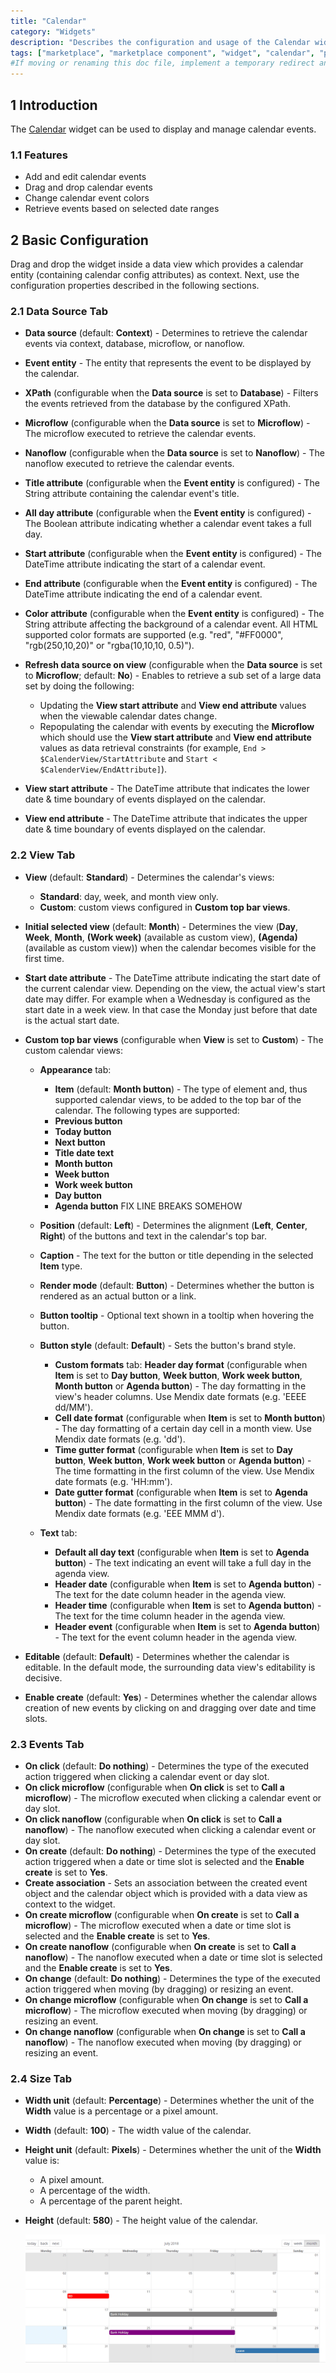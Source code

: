 ```yaml
---
title: "Calendar"
category: "Widgets"
description: "Describes the configuration and usage of the Calendar widget, which is available in the Mendix Marketplace."
tags: ["marketplace", "marketplace component", "widget", "calendar", "platform support"]
#If moving or renaming this doc file, implement a temporary redirect and let the respective team know they should update the URL in the product. See Mapping to Products for more details.
---
```


## 1 Introduction

The [Calendar](https://marketplace.mendix.com/link/component/107954/) widget can be used to display and manage calendar events.

### 1.1 Features

* Add and edit calendar events
* Drag and drop calendar events
* Change calendar event colors
* Retrieve events based on selected date ranges

## 2 Basic Configuration

Drag and drop the widget inside a data view which provides a calendar entity (containing calendar config attributes) as context. Next, use the configuration properties described in the following sections.

### 2.1 Data Source Tab

* **Data source** (default: **Context**) - Determines to retrieve the calendar events via context, database, microflow, or nanoflow.
* **Event entity** - The entity that represents the event to be displayed by the calendar.
* **XPath** (configurable when the **Data source** is set to **Database**) - Filters the events retrieved from the database by the configured XPath.
* **Microflow** (configurable when the **Data source** is set to **Microflow**) - The microflow executed to retrieve the calendar events.
* **Nanoflow** (configurable when the **Data source** is set to **Nanoflow**) - The nanoflow executed to retrieve the calendar events.
* **Title attribute** (configurable when the **Event entity** is configured) - The String attribute containing the calendar event's title.
* **All day attribute** (configurable when the **Event entity** is configured) - The Boolean attribute indicating whether a calendar event takes a full day.
* **Start attribute** (configurable when the **Event entity** is configured) - The DateTime attribute indicating the start of a calendar event.
* **End attribute** (configurable when the **Event entity** is configured) - The DateTime attribute indicating the end of a calendar event.
* **Color attribute** (configurable when the **Event entity** is configured) - The String attribute affecting the background of a calendar event. All HTML supported color formats are supported (e.g. "red", "#FF0000", "rgb(250,10,20)" or "rgba(10,10,10, 0.5)").
* **Refresh data source on view** (configurable when the **Data source** is set to **Microflow**; default: **No**) - Enables to retrieve a sub set of a large data set by doing the following:
	* Updating the **View start attribute** and **View end attribute** values when the viewable calendar dates change.
	* Repopulating the calendar with events by executing the **Microflow** which should use the **View start attribute** and **View end attribute** values as data retrieval constraints (for example, `End > $CalenderView/StartAttribute` and `Start < $CalenderView/EndAttribute]`).
	
* **View start attribute** - The DateTime attribute that indicates the lower date & time boundary of events displayed on the calendar.
* **View end attribute** - The DateTime attribute that indicates the upper date & time boundary of events displayed on the calendar.

### 2.2 View Tab

* **View** (default: **Standard**) - Determines the calendar's views:
	* **Standard**: day, week, and month view only.
 	* **Custom**: custom views configured in **Custom top bar views**.

* **Initial selected view** (default: **Month**) - Determines the view (**Day**, **Week**, **Month**, **(Work week)** (available as custom view), **(Agenda)** (available as custom view)) when the calendar becomes visible for the first time.
* **Start date attribute** - The DateTime attribute indicating the start date of the current calendar view. Depending on the view, the actual view's start date may differ. For example when a Wednesday is configured as the start date in a week view. In that case the Monday just before that date is the actual start date.
  
* **Custom top bar views** (configurable when **View** is set to **Custom**) - The custom calendar views:
	* **Appearance** tab:
		* **Item** (default: **Month button**) - The type of element and, thus supported calendar views, to be added to the top bar of the calendar. The following types are supported: 
		* **Previous button**
		* **Today button**
		* **Next button**
		* **Title date text**
 		* **Month button**
		* **Week button**
		* **Work week button**
		* **Day button**
		* **Agenda button**
	FIX LINE BREAKS SOMEHOW	
	* **Position** (default: **Left**) - Determines the alignment (**Left**, **Center**, **Right**) of the buttons and text in the calendar's top bar.
	* **Caption** - The text for the button or title depending in the selected **Item** type.
	* **Render mode** (default: **Button**) - Determines whether the button is rendered as an actual button or a link.
	* **Button tooltip** - Optional text shown in a tooltip when hovering the button.
	* **Button style** (default: **Default**) - Sets the button's brand style.
	
		* **Custom formats** tab:
 **Header day format** (configurable when **Item** is set to **Day button**, **Week button**, **Work week button**, **Month button** or **Agenda button**) - The day formatting in the view's header columns. Use Mendix date formats (e.g. 'EEEE dd/MM'). 
		* **Cell date format** (configurable when **Item** is set to **Month button**) - The day formatting of a certain day cell in a month view. Use Mendix date formats (e.g. 'dd'). 
		* **Time gutter format** (configurable when **Item** is set to **Day button**, **Week button**, **Work week button** or **Agenda button**) - The time formatting in the first column of the view. Use Mendix date formats (e.g. 'HH:mm'). 
		* **Date gutter format** (configurable when **Item** is set to **Agenda button**) - The date formatting in the first column of the view. Use Mendix date formats (e.g. 'EEE MMM d'). 
	* **Text** tab:
		* **Default all day text** (configurable when **Item** is set to **Agenda button**) - The text indicating an event will take a full day in the agenda view.
		* **Header date** (configurable when **Item** is set to **Agenda button**) - The text for the date column header in the agenda view.
		* **Header time** (configurable when **Item** is set to **Agenda button**) - The text for the time column header in the agenda view.
		* **Header event** (configurable when **Item** is set to **Agenda button**) - The text for the event column header in the agenda view.

* **Editable** (default: **Default**) - Determines whether the calendar is editable. In the default mode, the surrounding data view's editability is decisive.
* **Enable create** (default: **Yes**) - Determines whether the calendar allows creation of new events by clicking on and dragging over date and time slots.

### 2.3 Events Tab

* **On click** (default: **Do nothing**) - Determines the type of the executed action triggered when clicking a calendar event or day slot.
* **On click microflow** (configurable when **On click** is set to **Call a microflow**) - The microflow executed when clicking a calendar event or day slot.
* **On click nanoflow** (configurable when **On click** is set to **Call a nanoflow**) - The nanoflow executed when clicking a calendar event or day slot.
* **On create** (default: **Do nothing**) - Determines the type of the executed action triggered when a date or time slot is selected and the **Enable create** is set to **Yes**.
* **Create association** - Sets an association between the created event object and the calendar object which is provided with a data view as context to the widget.
* **On create microflow** (configurable when **On create** is set to **Call a microflow**) - The microflow executed when a date or time slot is selected and the **Enable create** is set to **Yes**.
* **On create nanoflow** (configurable when **On create** is set to **Call a nanoflow**) - The nanoflow executed when a date or time slot is selected and the **Enable create** is set to **Yes**.
* **On change** (default: **Do nothing**) - Determines the type of the executed action triggered when moving (by dragging) or resizing an event.
* **On change microflow** (configurable when **On change** is set to **Call a microflow**) - The microflow executed when moving (by dragging) or resizing an event.
* **On change nanoflow** (configurable when **On change** is set to **Call a nanoflow**) - The nanoflow executed when moving (by dragging) or resizing an event.

### 2.4 Size Tab

* **Width unit** (default: **Percentage**) - Determines whether the unit of the **Width** value is a percentage or a pixel amount.
* **Width** (default: **100**) - The width value of the calendar.
* **Height unit** (default: **Pixels**) - Determines whether the unit of the **Width** value is:
	* A pixel amount.
	* A percentage of the width.
	* A percentage of the parent height.
* **Height** (default: **580**) - The height value of the calendar.

	![](attachments/calendar/calendar2.gif)
